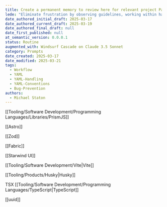 ```yaml
---
title: Create a permanent memory to review here for relevant project Paths.
lede: "Eliminate frustration by observing guidelines, working within hard rules and constraints, and learning to detect YAML irregularties that could cause bugs and failures."
date_authored_initial_draft: 2025-03-17
date_authored_current_draft: 2025-03-19
date_authored_final_draft: null
date_first_published: null
at_semantic_version: 0.0.0.1
status: Routine
augmented_with: Windsurf Cascade on Claude 3.5 Sonnet
category: Prompts
date_created: 2025-03-17
date_modified: 2025-03-21
tags:
  - Workflow
  - YAML
  - YAML-Handling
  - YAML-Conventions
  - Bug-Prevention
authors:
  - Michael Staton
---
```


[[Tooling/Software Development/Programming Languages/Libraries/PrismJS]]

[[Astro]]

[[Zod]]

[[Fabric]]

[[Starwind UI]]

[[Tooling/Software Development/Vite|Vite]]

[[Tooling/Products/Husky|Husky]]

TSX
[[Tooling/Software Development/Programming Languages/TypeScript|TypeScript]]

[[uuid]]

